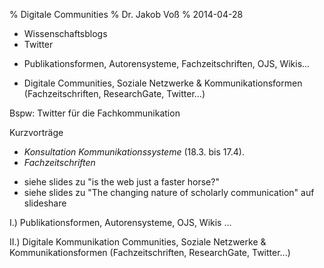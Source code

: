 % Digitale Communities
% Dr. Jakob Voß
% 2014-04-28

* Wissenschaftsblogs
* Twitter

- Publikationsformen, Autorensysteme, Fachzeitschriften, OJS, Wikis...

- Digitale Communities, Soziale Netzwerke & Kommunikationsformen
   (Fachzeitschriften, ResearchGate, Twitter...)

Bspw: Twitter für die Fachkommunikation

Kurzvorträge

- *Konsultation Kommunikationssysteme* (18.3. bis 17.4).
- *Fachzeitschriften*

* siehe slides zu "is the web just a faster horse?" 
* siehe slides zu "The changing nature of scholarly communication" auf
  slideshare

I.) Publikationsformen, Autorensysteme, OJS, Wikis ...

II.) Digitale Kommunikation Communities, 
Soziale Netzwerke & Kommunikationsformen
(Fachzeitschriften, ResearchGate, Twitter...)


